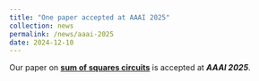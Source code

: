 ```yaml
---
title: "One paper accepted at AAAI 2025"
collection: news
permalink: /news/aaai-2025
date: 2024-12-10
---
```

Our paper on <a href="https://arxiv.org/abs/2408.11778"><b>sum of squares circuits</b></a> is accepted at <b><i>AAAI 2025</i></b>.
